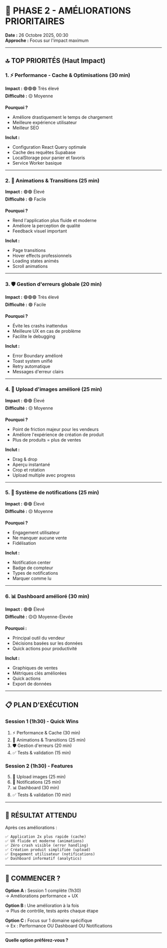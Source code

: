 # 🎯 PHASE 2 - AMÉLIORATIONS PRIORITAIRES

**Date :** 26 Octobre 2025, 00:30  
**Approche :** Focus sur l'impact maximum

---

## 🔝 TOP PRIORITÉS (Haut Impact)

### 1. ⚡ Performance - Cache & Optimisations (30 min)
**Impact :** 🟢🟢🟢 Très élevé  
**Difficulté :** 🟡 Moyenne

**Pourquoi ?**
- Améliore drastiquement le temps de chargement
- Meilleure expérience utilisateur
- Meilleur SEO

**Inclut :**
- Configuration React Query optimale
- Cache des requêtes Supabase
- LocalStorage pour panier et favoris
- Service Worker basique

---

### 2. 🎨 Animations & Transitions (25 min)
**Impact :** 🟢🟢 Élevé  
**Difficulté :** 🟢 Facile

**Pourquoi ?**
- Rend l'application plus fluide et moderne
- Améliore la perception de qualité
- Feedback visuel important

**Inclut :**
- Page transitions
- Hover effects professionnels
- Loading states animés
- Scroll animations

---

### 3. 🛡️ Gestion d'erreurs globale (20 min)
**Impact :** 🟢🟢🟢 Très élevé  
**Difficulté :** 🟢 Facile

**Pourquoi ?**
- Évite les crashs inattendus
- Meilleure UX en cas de problème
- Facilite le debugging

**Inclut :**
- Error Boundary amélioré
- Toast system unifié
- Retry automatique
- Messages d'erreur clairs

---

### 4. 📸 Upload d'images amélioré (25 min)
**Impact :** 🟢🟢 Élevé  
**Difficulté :** 🟡 Moyenne

**Pourquoi ?**
- Point de friction majeur pour les vendeurs
- Améliore l'expérience de création de produit
- Plus de produits = plus de ventes

**Inclut :**
- Drag & drop
- Aperçu instantané
- Crop et rotation
- Upload multiple avec progress

---

### 5. 🔔 Système de notifications (25 min)
**Impact :** 🟢🟢 Élevé  
**Difficulté :** 🟡 Moyenne

**Pourquoi ?**
- Engagement utilisateur
- Ne manquer aucune vente
- Fidélisation

**Inclut :**
- Notification center
- Badge de compteur
- Types de notifications
- Marquer comme lu

---

### 6. 📊 Dashboard amélioré (30 min)
**Impact :** 🟢🟢 Élevé  
**Difficulté :** 🟡🟡 Moyenne-Élevée

**Pourquoi :**
- Principal outil du vendeur
- Décisions basées sur les données
- Quick actions pour productivité

**Inclut :**
- Graphiques de ventes
- Métriques clés améliorées
- Quick actions
- Export de données

---

## 📋 PLAN D'EXÉCUTION

### Session 1 (1h30) - Quick Wins
1. ⚡ Performance & Cache (30 min)
2. 🎨 Animations & Transitions (25 min)
3. 🛡️ Gestion d'erreurs (20 min)
4. ✅ Tests & validation (15 min)

### Session 2 (1h30) - Features
5. 📸 Upload images (25 min)
6. 🔔 Notifications (25 min)
7. 📊 Dashboard (30 min)
8. ✅ Tests & validation (10 min)

---

## 🎯 RÉSULTAT ATTENDU

Après ces améliorations :

```
✅ Application 2x plus rapide (cache)
✅ UX fluide et moderne (animations)
✅ Zéro crash visible (error handling)
✅ Création produit simplifiée (upload)
✅ Engagement utilisateur (notifications)
✅ Dashboard informatif (analytics)
```

---

## 🚀 COMMENCER ?

**Option A :** Session 1 complète (1h30)  
→ Améliorations performance + UX

**Option B :** Une amélioration à la fois  
→ Plus de contrôle, tests après chaque étape

**Option C :** Focus sur 1 domaine spécifique  
→ Ex : Performance OU Dashboard OU Notifications

---

**Quelle option préférez-vous ?**


